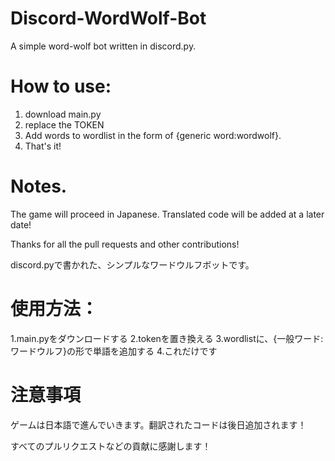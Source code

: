 # Discord-WordWolf-Bot

A simple word-wolf bot written in discord.py.

# How to use:

1. download main.py
2. replace the TOKEN
3. Add words to wordlist in the form of {generic word:wordwolf}.
4. That's it!

# Notes.
The game will proceed in Japanese. Translated code will be added at a later date!


Thanks for all the pull requests and other contributions!


discord.pyで書かれた、シンプルなワードウルフボットです。
# 使用方法：

1.main.pyをダウンロードする
2.tokenを置き換える
3.wordlistに、{一般ワード:ワードウルフ}の形で単語を追加する
4.これだけです

# 注意事項
ゲームは日本語で進んでいきます。翻訳されたコードは後日追加されます！

すべてのプルリクエストなどの貢献に感謝します！
